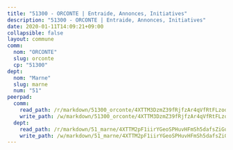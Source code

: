 ```yaml
---
title: "51300 - ORCONTE | Entraide, Annonces, Initiatives"
description: "51300 - ORCONTE | Entraide, Annonces, Initiatives"
date: 2020-01-11T14:09:21+09:00
collapsible: false
layout: commune
comm:
  nom: "ORCONTE"
  slug: orconte
  cp: "51300"
dept:
  nom: "Marne"
  slug: marne
  num: "51"
peerpad:
  comm:
    read_path: /r/markdown/51300_orconte/4XTTM3DzmZ39fRjfzAr4qVfRtFLzodpZKeegtqRicDUHJ993V
    write_path: /w/markdown/51300_orconte/4XTTM3DzmZ39fRjfzAr4qVfRtFLzodpZKeegtqRicDUHJ993V-K3TgU7Uap22n8s64EbEEWQ3FspiCPBdBCq7do3tKW5SS5Fc8U21aMFyEhPS8Q5XLUX6GrLnQDimHS6CAHNTrBK1TweRRisMZS5YRSBvLUJLCZHAtHEn48nZWpmaEMsA6zHArWsqZ
  dept:
    read_path: /r/markdown/51_marne/4XTTM2pF1iirYGeoSPHuvHFmSh5dafsZiGuDVqApNYr9W2doe
    write_path: /w/markdown/51_marne/4XTTM2pF1iirYGeoSPHuvHFmSh5dafsZiGuDVqApNYr9W2doe-K3TgV7EpXmd75L5pz6aUTALihWsFeiubyposyfPgz6DbQby3ZQF3gNXaGqeRVGevfRz46yND7Y8QkCv5VozWFj5shZbEokjWNQrdmmsAHCxzuLQj5kuinh4kCdsefHKLdp7xhUwa
---
```


